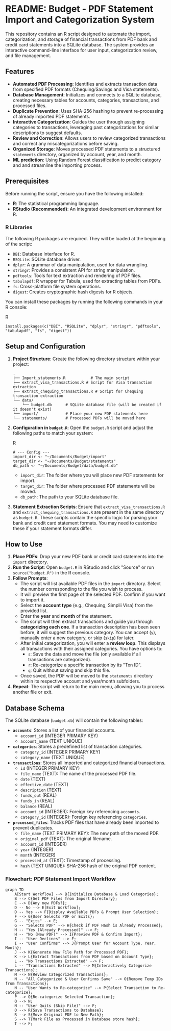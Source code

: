 # README: Budget - PDF Statement Import and Categorization System

This repository contains an R script designed to automate the import, categorization, and storage of financial transactions from PDF bank and credit card statements into a SQLite database. The system provides an interactive command-line interface for user input, categorization review, and file management.

## Features

- **Automated PDF Processing**: Identifies and extracts transaction data from specified PDF formats (Chequing/Savings and Visa statements).
- **Database Management**: Initializes and connects to a SQLite database, creating necessary tables for accounts, categories, transactions, and processed files.
- **Duplicate Prevention**: Uses SHA-256 hashing to prevent re-processing of already imported PDF statements.
- **Interactive Categorization**: Guides the user through assigning categories to transactions, leveraging past categorizations for similar descriptions to suggest defaults.
- **Review and Correction**: Allows users to review categorized transactions and correct any miscategorizations before saving.
- **Organized Storage**: Moves processed PDF statements to a structured `statements` directory, organized by account, year, and month.
- **ML prediction**: Using Random Forest classification to predict category and and streamline the importing process.

## Prerequisites

Before running the script, ensure you have the following installed:

- **R**: The statistical programming language.
- **RStudio (Recommended)**: An integrated development environment for R.

### R Libraries

The following R packages are required. They will be loaded at the beginning of the script:

- `DBI`: Database Interface for R.
- `RSQLite`: SQLite database driver.
- `dplyr`: A grammar of data manipulation, used for data wrangling.
- `stringr`: Provides a consistent API for string manipulation.
- `pdftools`: Tools for text extraction and rendering of PDF files.
- `tabulapdf`: R wrapper for Tabula, used for extracting tables from PDFs.
- `fs`: Cross-platform file system operations.
- `digest`: Creates cryptographic hash digests for R objects.

You can install these packages by running the following commands in your R console:

R

```
install.packages(c("DBI", "RSQLite", "dplyr", "stringr", "pdftools", "tabulapdf", "fs", "digest"))
```

## Setup and Configuration

1. **Project Structure**: Create the following directory structure within your project:
    
    ```
    .
    ├── Import_statements.R           # The main script
    ├── extract_visa_transactions.R # Script for Visa transaction extraction
    ├── extract_chequing_transactions.R # Script for Chequing transaction extraction
    └── data/
        └── budget.db      # SQLite database file (will be created if it doesn't exist)
    └── import/            # Place your new PDF statements here
    └── statements/        # Processed PDFs will be moved here
    ```
    
2. **Configuration in `budget.R`**: Open the `budget.R` script and adjust the following paths to match your system:
    
    R
    
    ```
    # --- Config ---
    import_dir <- "~/Documents/Budget/import"
    target_dir <- "~/Documents/Budget/statements"
    db_path <- "~/Documents/Budget/data/budget.db"
    ```
    - `import_dir`: The folder where you will place new PDF statements for import.
    - `target_dir`: The folder where processed PDF statements will be moved.
    - `db_path`: The path to your SQLite database file.
3. **Statement Extraction Scripts**: Ensure that `extract_visa_transactions.R` and `extract_chequing_transactions.R` are present in the same directory as `budget.R`. These scripts contain the specific logic for parsing your bank and credit card statement formats. You may need to customize these if your statement formats differ.
    

## How to Use

1. **Place PDFs**: Drop your new PDF bank or credit card statements into the `import` directory.
2. **Run the Script**: Open `budget.R` in RStudio and click "Source" or run `source("budget.R")` in the R console.
3. **Follow Prompts**:
    - The script will list available PDF files in the `import` directory. Select the number corresponding to the file you wish to process.
    - It will preview the first page of the selected PDF. Confirm if you want to import it.
    - Select the **account type** (e.g., Chequing, Simplii Visa) from the provided list.
    - Enter the **year** and **month** of the statement.
    - The script will then extract transactions and guide you through **categorizing each one**. If a transaction description has been seen before, it will suggest the previous category. You can accept (`y`), manually enter a new category, or skip (`skip`) for later.
    - After initial categorization, you will enter a **review loop**. This displays all transactions with their assigned categories. You have options to:
        - `s`: Save the data and move the file (only available if all transactions are categorized).
        - `r`: Re-categorize a specific transaction by its "Txn ID".
        - `q`: Quit without saving and skip this file.
    - Once saved, the PDF will be moved to the `statements` directory within its respective account and year/month subfolders.
4. **Repeat**: The script will return to the main menu, allowing you to process another file or exit.

## Database Schema

The SQLite database (`budget.db`) will contain the following tables:

- **`accounts`**: Stores a list of your financial accounts.
    - `account_id` (INTEGER PRIMARY KEY)
    - `account_name` (TEXT UNIQUE)
- **`categories`**: Stores a predefined list of transaction categories.
    - `category_id` (INTEGER PRIMARY KEY)
    - `category_name` (TEXT UNIQUE)
- **`transactions`**: Stores all imported and categorized financial transactions.
    - `id` (INTEGER PRIMARY KEY)
    - `file_name` (TEXT): The name of the processed PDF file.
    - `date` (TEXT)
    - `effective_date` (TEXT)
    - `description` (TEXT)
    - `funds_out` (REAL)
    - `funds_in` (REAL)
    - `balance` (REAL)
    - `account_id` (INTEGER): Foreign key referencing `accounts`.
    - `category_id` (INTEGER): Foreign key referencing `categories`.
- **`processed_files`**: Tracks PDF files that have already been imported to prevent duplicates.
    - `file_name` (TEXT PRIMARY KEY): The new path of the moved PDF.
    - `original_pdf` (TEXT): The original filename.
    - `account_id` (INTEGER)
    - `year` (INTEGER)
    - `month` (INTEGER)
    - `processed_at` (TEXT): Timestamp of processing.
    - `hash` (TEXT UNIQUE): SHA-256 hash of the original PDF content.
      
### Flowchart: PDF Statement Import Workflow

```mermaid
graph TD
    A[Start Workflow] --> B{Initialize Database & Load Categories};
    B --> C{Get PDF Files from Import Directory};
    C --> D{Any new PDFs?};
    D -- No --> E[Exit Workflow];
    D -- Yes --> F{Display Available PDFs & Prompt User Selection};
    F --> G{User Selects PDF or Exits};
    G -- "Exits" --> E;
    G -- "Selects PDF" --> H{Check if PDF Hash is Already Processed};
    H -- "Yes (Already Processed)" --> F;
    H -- "No (New PDF)" --> I{Preview PDF & Confirm Import};
    I -- "User Declines" --> F;
    I -- "User Confirms" --> J{Prompt User for Account Type, Year, Month};
    J --> K{Generate New File Path for Processed PDF};
    K --> L{Extract Transactions from PDF based on Account Type};
    L -- "No Transactions Extracted" --> F;
    L -- "Transactions Extracted" --> M{Interactively Categorize Transactions};
    M --> N{Review Categorized Transactions};
    N -- "All Categorized & User Confirms Save" --> O{Remove Temp IDs from Transactions};
    N -- "User Wants to Re-categorize" --> P{Select Transaction to Re-categorize};
    P --> Q{Re-categorize Selected Transaction};
    Q --> N;
    N -- "User Quits (Skip File)" --> F;
    O --> R{Save Transactions to Database};
    R --> S{Move Original PDF to New Path};
    S --> T{Mark File as Processed in Database store hash};
    T --> F;
```
